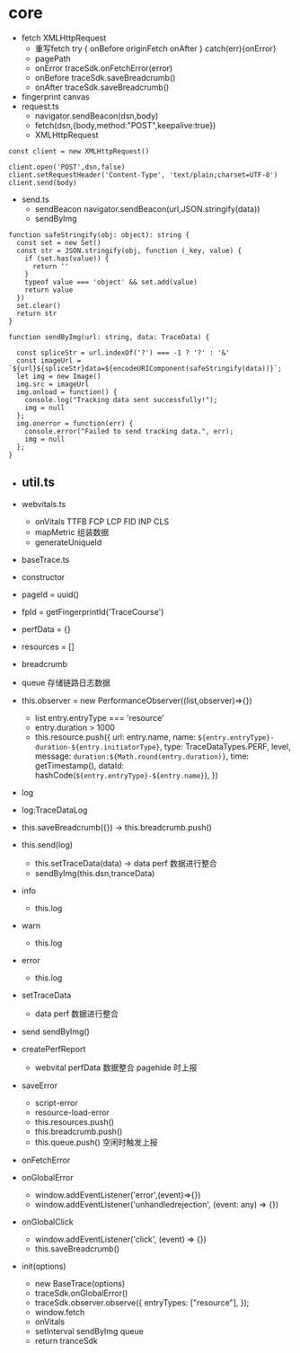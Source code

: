 # core
- fetch     XMLHttpRequest
    - 重写fetch try { onBefore originFetch onAfter  } catch(err){onError}
    - pagePath
    - onError   traceSdk.onFetchError(error)
    - onBefore  traceSdk.saveBreadcrumb()
    - onAfter   traceSdk.saveBreadcrumb()  
- fingerprint  canvas
- request.ts
    - navigator.sendBeacon(dsn,body)
    - fetch(dsn,{body,method:"POST",keepalive:true})
    - XMLHttpRequest

```
const client = new XMLHttpRequest()

client.open('POST',dsn,false)
client.setRequestHeader('Content-Type', 'text/plain;charset=UTF-8')
client.send(body)

```

- send.ts
    - sendBeacon  navigator.sendBeacon(url,JSON.stringify(data))
    - sendByImg

```
function safeStringify(obj: object): string {
  const set = new Set()
  const str = JSON.stringify(obj, function (_key, value) {
    if (set.has(value)) {
      return ''
    }
    typeof value === 'object' && set.add(value)
    return value
  })
  set.clear()
  return str
}

function sendByImg(url: string, data: TraceData) {

  const spliceStr = url.indexOf('?') === -1 ? '?' : '&'
  const imageUrl = `${url}${spliceStr}data=${encodeURIComponent(safeStringify(data))}`;
  let img = new Image()
  img.src = imageUrl
  img.onload = function() {
    console.log("Tracking data sent successfully!");
    img = null
  };
  img.onerror = function(err) {
    console.error("Failed to send tracking data.", err);
    img = null
  };
}

```
- util.ts
    - 

- webvitals.ts
    - onVitals  TTFB FCP LCP FID INP CLS
    - mapMetric  组装数据
    - generateUniqueId

* baseTrace.ts
- constructor
- pageId =  uuid()
- fpId  =   getFingerprintId('TraceCourse')
- perfData = {}
- resources = []
- breadcrumb
- queue 存储链路日志数据
- this.observer = new PerformanceObserver((list,observer)=>{})
  - list   entry.entryType === 'resource' 
  - entry.duration > 1000 
  - this.resource.push({
        url: entry.name,
        name: `${entry.entryType}-duration-${entry.initiatorType}`,
        type: TraceDataTypes.PERF,
        level,
        message: `duration:${Math.round(entry.duration)}`,
        time: getTimestamp(),
        dataId: hashCode(`${entry.entryType}-${entry.name}`),
      })
 - log
  - log:TraceDataLog
  - this.saveBreadcrumb({})  ->  this.breadcrumb.push()
  - this.send(log)
    - this.setTraceData(data) ->  data perf 数据进行整合
    - sendByImg(this.dsn,tranceData)
- info
  - this.log
- warn
  - this.log
- error
  - this.log
- setTraceData 
  - data perf 数据进行整合
- send  sendByImg()

- createPerfReport
  - webvital   perfData 数据整合   pagehide 时上报
- saveError
  - script-error
  - resource-load-error
  - this.resources.push()
  - this.breadcrumb.push()
  - this.queue.push()  空闲时触发上报
- onFetchError
- onGlobalError
  - window.addEventListener('error',(event)=>{})
  - window.addEventListener('unhandledrejection', (event: any) => {})
- onGlobalClick
  - window.addEventListener('click', (event) => {})
  - this.saveBreadcrumb()


- init(options)
  - new BaseTrace(options)
  -  traceSdk.onGlobalError()
  - traceSdk.observer.observe({
      entryTypes: ["resource"],
    });
  - window.fetch
  - onVitals
  - setInterval   sendByImg queue
  - return tranceSdk 